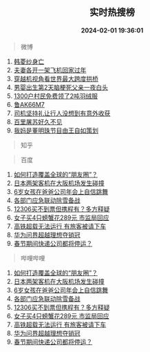 <div align="center"><h2>实时热搜榜</h2><h4>2024-02-01 19:36:01</h4></div>

> 微博  

1. [韩菱纱身亡](https://s.weibo.com/weibo?q=%23%E9%9F%A9%E8%8F%B1%E7%BA%B1%E8%BA%AB%E4%BA%A1%23&t=31&band_rank=1&Refer=top)<br />
2. [夫妻各开一架飞机回家过年](https://s.weibo.com/weibo?q=%23%E5%A4%AB%E5%A6%BB%E5%90%84%E5%BC%80%E4%B8%80%E6%9E%B6%E9%A3%9E%E6%9C%BA%E5%9B%9E%E5%AE%B6%E8%BF%87%E5%B9%B4%23&t=31&band_rank=2&Refer=top)<br />
3. [穿越机视角看世界最大跨度拱桥](https://s.weibo.com/weibo?q=%23%E7%A9%BF%E8%B6%8A%E6%9C%BA%E8%A7%86%E8%A7%92%E7%9C%8B%E4%B8%96%E7%95%8C%E6%9C%80%E5%A4%A7%E8%B7%A8%E5%BA%A6%E6%8B%B1%E6%A1%A5%23&t=31&band_rank=3&Refer=top)<br />
4. [男婴出生第2天脑梗死父亲一夜白头](https://s.weibo.com/weibo?q=%23%E7%94%B7%E5%A9%B4%E5%87%BA%E7%94%9F%E7%AC%AC2%E5%A4%A9%E8%84%91%E6%A2%97%E6%AD%BB%E7%88%B6%E4%BA%B2%E4%B8%80%E5%A4%9C%E7%99%BD%E5%A4%B4%23&t=31&band_rank=4&Refer=top)<br />
5. [1300户村民免费领了2吨羽绒服](https://s.weibo.com/weibo?q=%231300%E6%88%B7%E6%9D%91%E6%B0%91%E5%85%8D%E8%B4%B9%E9%A2%86%E4%BA%862%E5%90%A8%E7%BE%BD%E7%BB%92%E6%9C%8D%23&t=31&band_rank=5&Refer=top)<br />
6. [鲁AK66M7](https://s.weibo.com/weibo?q=%23%E9%B2%81AK66M7%23&t=31&band_rank=6&Refer=top)<br />
7. [司机坚持礼让行人没想到有意外收获](https://s.weibo.com/weibo?q=%23%E5%8F%B8%E6%9C%BA%E5%9D%9A%E6%8C%81%E7%A4%BC%E8%AE%A9%E8%A1%8C%E4%BA%BA%E6%B2%A1%E6%83%B3%E5%88%B0%E6%9C%89%E6%84%8F%E5%A4%96%E6%94%B6%E8%8E%B7%23&t=31&band_rank=7&Refer=top)<br />
8. [百里屠苏好久不见](https://s.weibo.com/weibo?q=%23%E7%99%BE%E9%87%8C%E5%B1%A0%E8%8B%8F%E5%A5%BD%E4%B9%85%E4%B8%8D%E8%A7%81%23&t=31&band_rank=8&Refer=top)<br />
9. [我妈是董明珠节目由王自如策划](https://s.weibo.com/weibo?q=%23%E6%88%91%E5%A6%88%E6%98%AF%E8%91%A3%E6%98%8E%E7%8F%A0%E8%8A%82%E7%9B%AE%E7%94%B1%E7%8E%8B%E8%87%AA%E5%A6%82%E7%AD%96%E5%88%92%23&t=31&band_rank=9&Refer=top)<br />

> 知乎  


> 百度  

1. [如何打造覆盖全球的“朋友圈”？](https://www.baidu.com/s?wd=%E5%A6%82%E4%BD%95%E6%89%93%E9%80%A0%E8%A6%86%E7%9B%96%E5%85%A8%E7%90%83%E7%9A%84%E2%80%9C%E6%9C%8B%E5%8F%8B%E5%9C%88%E2%80%9D%EF%BC%9F&sa=fyb_news&rsv_dl=fyb_news)<br />
2. [日本两架客机在大阪机场发生碰撞](https://www.baidu.com/s?wd=%E6%97%A5%E6%9C%AC%E4%B8%A4%E6%9E%B6%E5%AE%A2%E6%9C%BA%E5%9C%A8%E5%A4%A7%E9%98%AA%E6%9C%BA%E5%9C%BA%E5%8F%91%E7%94%9F%E7%A2%B0%E6%92%9E&sa=fyb_news&rsv_dl=fyb_news)<br />
3. [6岁女孩在爸爸公司年会上自信跳舞](https://www.baidu.com/s?wd=6%E5%B2%81%E5%A5%B3%E5%AD%A9%E5%9C%A8%E7%88%B8%E7%88%B8%E5%85%AC%E5%8F%B8%E5%B9%B4%E4%BC%9A%E4%B8%8A%E8%87%AA%E4%BF%A1%E8%B7%B3%E8%88%9E&sa=fyb_news&rsv_dl=fyb_news)<br />
4. [各部门应急联动除雪备战](https://www.baidu.com/s?wd=%E5%90%84%E9%83%A8%E9%97%A8%E5%BA%94%E6%80%A5%E8%81%94%E5%8A%A8%E9%99%A4%E9%9B%AA%E5%A4%87%E6%88%98&sa=fyb_news&rsv_dl=fyb_news)<br />
5. [12306买不到票但携程有？多方释疑](https://www.baidu.com/s?wd=12306%E4%B9%B0%E4%B8%8D%E5%88%B0%E7%A5%A8%E4%BD%86%E6%90%BA%E7%A8%8B%E6%9C%89%EF%BC%9F%E5%A4%9A%E6%96%B9%E9%87%8A%E7%96%91&sa=fyb_news&rsv_dl=fyb_news)<br />
6. [女子买4只螃蟹花289元 市监局回应](https://www.baidu.com/s?wd=%E5%A5%B3%E5%AD%90%E4%B9%B04%E5%8F%AA%E8%9E%83%E8%9F%B9%E8%8A%B1289%E5%85%83+%E5%B8%82%E7%9B%91%E5%B1%80%E5%9B%9E%E5%BA%94&sa=fyb_news&rsv_dl=fyb_news)<br />
7. [高铁超载无法运行 有旅客被请下车](https://www.baidu.com/s?wd=%E9%AB%98%E9%93%81%E8%B6%85%E8%BD%BD%E6%97%A0%E6%B3%95%E8%BF%90%E8%A1%8C+%E6%9C%89%E6%97%85%E5%AE%A2%E8%A2%AB%E8%AF%B7%E4%B8%8B%E8%BD%A6&sa=fyb_news&rsv_dl=fyb_news)<br />
8. [华为问界超越理想夺销冠](https://www.baidu.com/s?wd=%E5%8D%8E%E4%B8%BA%E9%97%AE%E7%95%8C%E8%B6%85%E8%B6%8A%E7%90%86%E6%83%B3%E5%A4%BA%E9%94%80%E5%86%A0&sa=fyb_news&rsv_dl=fyb_news)<br />
9. [春节期间快递公司都将停运？](https://www.baidu.com/s?wd=%E6%98%A5%E8%8A%82%E6%9C%9F%E9%97%B4%E5%BF%AB%E9%80%92%E5%85%AC%E5%8F%B8%E9%83%BD%E5%B0%86%E5%81%9C%E8%BF%90%EF%BC%9F&sa=fyb_news&rsv_dl=fyb_news)<br />

> 哔哩哔哩  

1. [如何打造覆盖全球的“朋友圈”？](https://www.baidu.com/s?wd=%E5%A6%82%E4%BD%95%E6%89%93%E9%80%A0%E8%A6%86%E7%9B%96%E5%85%A8%E7%90%83%E7%9A%84%E2%80%9C%E6%9C%8B%E5%8F%8B%E5%9C%88%E2%80%9D%EF%BC%9F&sa=fyb_news&rsv_dl=fyb_news)<br />
2. [日本两架客机在大阪机场发生碰撞](https://www.baidu.com/s?wd=%E6%97%A5%E6%9C%AC%E4%B8%A4%E6%9E%B6%E5%AE%A2%E6%9C%BA%E5%9C%A8%E5%A4%A7%E9%98%AA%E6%9C%BA%E5%9C%BA%E5%8F%91%E7%94%9F%E7%A2%B0%E6%92%9E&sa=fyb_news&rsv_dl=fyb_news)<br />
3. [6岁女孩在爸爸公司年会上自信跳舞](https://www.baidu.com/s?wd=6%E5%B2%81%E5%A5%B3%E5%AD%A9%E5%9C%A8%E7%88%B8%E7%88%B8%E5%85%AC%E5%8F%B8%E5%B9%B4%E4%BC%9A%E4%B8%8A%E8%87%AA%E4%BF%A1%E8%B7%B3%E8%88%9E&sa=fyb_news&rsv_dl=fyb_news)<br />
4. [各部门应急联动除雪备战](https://www.baidu.com/s?wd=%E5%90%84%E9%83%A8%E9%97%A8%E5%BA%94%E6%80%A5%E8%81%94%E5%8A%A8%E9%99%A4%E9%9B%AA%E5%A4%87%E6%88%98&sa=fyb_news&rsv_dl=fyb_news)<br />
5. [12306买不到票但携程有？多方释疑](https://www.baidu.com/s?wd=12306%E4%B9%B0%E4%B8%8D%E5%88%B0%E7%A5%A8%E4%BD%86%E6%90%BA%E7%A8%8B%E6%9C%89%EF%BC%9F%E5%A4%9A%E6%96%B9%E9%87%8A%E7%96%91&sa=fyb_news&rsv_dl=fyb_news)<br />
6. [女子买4只螃蟹花289元 市监局回应](https://www.baidu.com/s?wd=%E5%A5%B3%E5%AD%90%E4%B9%B04%E5%8F%AA%E8%9E%83%E8%9F%B9%E8%8A%B1289%E5%85%83+%E5%B8%82%E7%9B%91%E5%B1%80%E5%9B%9E%E5%BA%94&sa=fyb_news&rsv_dl=fyb_news)<br />
7. [高铁超载无法运行 有旅客被请下车](https://www.baidu.com/s?wd=%E9%AB%98%E9%93%81%E8%B6%85%E8%BD%BD%E6%97%A0%E6%B3%95%E8%BF%90%E8%A1%8C+%E6%9C%89%E6%97%85%E5%AE%A2%E8%A2%AB%E8%AF%B7%E4%B8%8B%E8%BD%A6&sa=fyb_news&rsv_dl=fyb_news)<br />
8. [华为问界超越理想夺销冠](https://www.baidu.com/s?wd=%E5%8D%8E%E4%B8%BA%E9%97%AE%E7%95%8C%E8%B6%85%E8%B6%8A%E7%90%86%E6%83%B3%E5%A4%BA%E9%94%80%E5%86%A0&sa=fyb_news&rsv_dl=fyb_news)<br />
9. [春节期间快递公司都将停运？](https://www.baidu.com/s?wd=%E6%98%A5%E8%8A%82%E6%9C%9F%E9%97%B4%E5%BF%AB%E9%80%92%E5%85%AC%E5%8F%B8%E9%83%BD%E5%B0%86%E5%81%9C%E8%BF%90%EF%BC%9F&sa=fyb_news&rsv_dl=fyb_news)<br />
